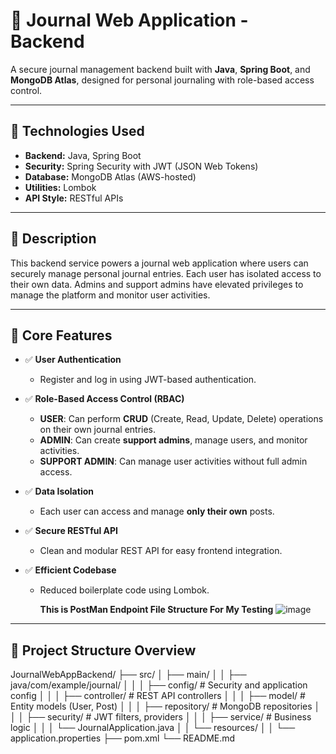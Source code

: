 # 📝 Journal Web Application - Backend

A secure journal management backend built with **Java**, **Spring Boot**, and **MongoDB Atlas**, designed for personal journaling with role-based access control.

---

## 🚀 Technologies Used

- **Backend:** Java, Spring Boot  
- **Security:** Spring Security with JWT (JSON Web Tokens)  
- **Database:** MongoDB Atlas (AWS-hosted)  
- **Utilities:** Lombok  
- **API Style:** RESTful APIs  

---

## 📖 Description

This backend service powers a journal web application where users can securely manage personal journal entries. Each user has isolated access to their own data. Admins and support admins have elevated privileges to manage the platform and monitor user activities.

---

## 🔐 Core Features

- ✅ **User Authentication**  
  - Register and log in using JWT-based authentication.
  
- ✅ **Role-Based Access Control (RBAC)**  
  - **USER**: Can perform **CRUD** (Create, Read, Update, Delete) operations on their own journal entries.  
  - **ADMIN**: Can create **support admins**, manage users, and monitor activities.  
  - **SUPPORT ADMIN**: Can manage user activities without full admin access.
  
- ✅ **Data Isolation**  
  - Each user can access and manage **only their own** posts.  
  
- ✅ **Secure RESTful API**  
  - Clean and modular REST API for easy frontend integration.  

- ✅ **Efficient Codebase**  
  - Reduced boilerplate code using Lombok.
 
    **This is PostMan Endpoint File Structure For My Testing**
![image](https://github.com/user-attachments/assets/fcec1969-4c26-4da7-b3eb-ea5b6fafa858)

---

## 📂 Project Structure Overview

JournalWebAppBackend/
├── src/
│ ├── main/
│ │ ├── java/com/example/journal/
│ │ │ ├── config/ # Security and application config
│ │ │ ├── controller/ # REST API controllers
│ │ │ ├── model/ # Entity models (User, Post)
│ │ │ ├── repository/ # MongoDB repositories
│ │ │ ├── security/ # JWT filters, providers
│ │ │ ├── service/ # Business logic
│ │ │ └── JournalApplication.java
│ │ └── resources/
│ │ └── application.properties
├── pom.xml
└── README.md
